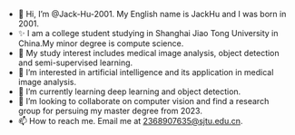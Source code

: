 - 👋 Hi, I’m @Jack-Hu-2001. My English name is JackHu and I was born in 2001.
- ✨ I am a college student studying in Shanghai Jiao Tong University in China.My minor degree is compute science.
- 🌱 My study interest includes medical image analysis, object detection and semi-supervised learning.
- 👀 I’m interested in artificial intelligence and its application in medical image analysis.
- 🌱 I’m currently learning deep learning and object detection.
- 💞️ I’m looking to collaborate on computer vision and find a research group for persuing my master degree from 2023.
- 📫 How to reach me. Email me at 2368907635@sjtu.edu.cn. 

<!---
Jack-Hu-2001/Jack-Hu-2001 is a ✨ special ✨ repository because its `README.md` (this file) appears on your GitHub profile.
You can click the Preview link to take a look at your changes.
--->
